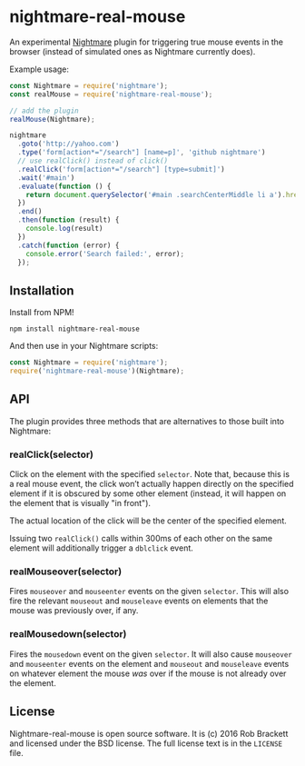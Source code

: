 # nightmare-real-mouse

An experimental [Nightmare](https://github.com/segmentio/nightmare) plugin for triggering true mouse events in the browser (instead of simulated ones as Nightmare currently does).

Example usage:

```js
const Nightmare = require('nightmare');
const realMouse = require('nightmare-real-mouse');

// add the plugin
realMouse(Nightmare);

nightmare
  .goto('http://yahoo.com')
  .type('form[action*="/search"] [name=p]', 'github nightmare')
  // use realClick() instead of click()
  .realClick('form[action*="/search"] [type=submit]')
  .wait('#main')
  .evaluate(function () {
    return document.querySelector('#main .searchCenterMiddle li a').href
  })
  .end()
  .then(function (result) {
    console.log(result)
  })
  .catch(function (error) {
    console.error('Search failed:', error);
  });
```


## Installation

Install from NPM!

```
npm install nightmare-real-mouse
```

And then use in your Nightmare scripts:

```js
const Nightmare = require('nightmare');
require('nightmare-real-mouse')(Nightmare);
```


## API

The plugin provides three methods that are alternatives to those built into Nightmare:

### realClick(selector)

Click on the element with the specified `selector`. Note that, because this is a real mouse event, the click won’t actually happen directly on the specified element if it is obscured by some other element (instead, it will happen on the element that is visually "in front").

The actual location of the click will be the center of the specified element.

Issuing two `realClick()` calls within 300ms of each other on the same element will additionally trigger a `dblclick` event.

### realMouseover(selector)

Fires `mouseover` and `mouseenter` events on the given `selector`. This will also fire the relevant `mouseout` and `mouseleave` events on elements that the mouse was previously over, if any.

### realMousedown(selector)

Fires the `mousedown` event on the given `selector`. It will also cause `mouseover` and `mouseenter` events on the element and `mouseout` and `mouseleave` events on whatever element the mouse *was* over if the mouse is not already over the element.


## License

Nightmare-real-mouse is open source software. It is (c) 2016 Rob Brackett and licensed under
the BSD license. The full license text is in the `LICENSE` file.

